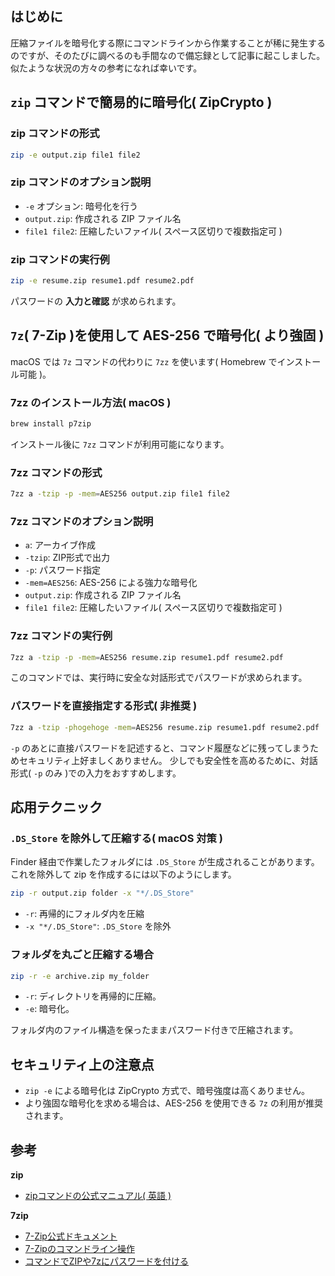 ## はじめに

圧縮ファイルを暗号化する際にコマンドラインから作業することが稀に発生するのですが、そのたびに調べるのも手間なので備忘録として記事に起こしました。
似たような状況の方々の参考になれば幸いです。

## `zip` コマンドで簡易的に暗号化( ZipCrypto )

### zip コマンドの形式

```bash
zip -e output.zip file1 file2
```

### zip コマンドのオプション説明

- `-e` オプション: 暗号化を行う
- `output.zip`: 作成される ZIP ファイル名
- `file1 file2`: 圧縮したいファイル( スペース区切りで複数指定可 )

### zip コマンドの実行例

```bash
zip -e resume.zip resume1.pdf resume2.pdf
```

パスワードの **入力と確認** が求められます。

## `7z`( 7-Zip )を使用して AES-256 で暗号化( より強固 )

macOS では `7z` コマンドの代わりに `7zz` を使います( Homebrew でインストール可能 )。

### 7zz のインストール方法( macOS )

```bash
brew install p7zip
```

インストール後に `7zz` コマンドが利用可能になります。

### 7zz コマンドの形式

```bash
7zz a -tzip -p -mem=AES256 output.zip file1 file2
```

### 7zz コマンドのオプション説明

- `a`: アーカイブ作成
- `-tzip`: ZIP形式で出力
- `-p`: パスワード指定
- `-mem=AES256`: AES-256 による強力な暗号化
- `output.zip`: 作成される ZIP ファイル名
- `file1 file2`: 圧縮したいファイル( スペース区切りで複数指定可 )

### 7zz コマンドの実行例

```bash
7zz a -tzip -p -mem=AES256 resume.zip resume1.pdf resume2.pdf
```

このコマンドでは、実行時に安全な対話形式でパスワードが求められます。

### パスワードを直接指定する形式( 非推奨 )

```bash
7zz a -tzip -phogehoge -mem=AES256 resume.zip resume1.pdf resume2.pdf
```

`-p` のあとに直接パスワードを記述すると、コマンド履歴などに残ってしまうためセキュリティ上好ましくありません。
少しでも安全性を高めるために、対話形式( `-p` のみ )での入力をおすすめします。

## 応用テクニック

### `.DS_Store` を除外して圧縮する( macOS 対策 )

Finder 経由で作業したフォルダには `.DS_Store` が生成されることがあります。
これを除外して zip を作成するには以下のようにします。

```bash
zip -r output.zip folder -x "*/.DS_Store"
```

- `-r`: 再帰的にフォルダ内を圧縮
- `-x "*/.DS_Store"`: `.DS_Store` を除外

### フォルダを丸ごと圧縮する場合

```bash
zip -r -e archive.zip my_folder
```

- `-r`: ディレクトリを再帰的に圧縮。
- `-e`: 暗号化。

フォルダ内のファイル構造を保ったままパスワード付きで圧縮されます。

## セキュリティ上の注意点

- `zip -e` による暗号化は ZipCrypto 方式で、暗号強度は高くありません。
- より強固な暗号化を求める場合は、AES-256 を使用できる `7z` の利用が推奨されます。

## 参考

**zip**
- [zipコマンドの公式マニュアル( 英語 )](https://linux.die.net/man/1/zip)

**7zip**
- [7-Zip公式ドキュメント](https://7-zip.opensource.jp/)
- [7-Zipのコマンドライン操作](https://cgbeginner.net/7-zip/)
- [コマンドでZIPや7zにパスワードを付ける](https://7-zip.opensource.jp/howto/dos-command-password.html)

